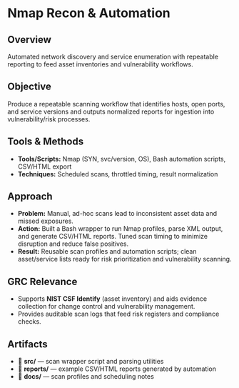 # Nmap Recon & Automation

## Overview
Automated network discovery and service enumeration with repeatable reporting to feed asset inventories and vulnerability workflows.

## Objective
Produce a repeatable scanning workflow that identifies hosts, open ports, and service versions and outputs normalized reports for ingestion into vulnerability/risk processes.

## Tools & Methods
- **Tools/Scripts:** Nmap (SYN, svc/version, OS), Bash automation scripts, CSV/HTML export
- **Techniques:** Scheduled scans, throttled timing, result normalization

## Approach
- **Problem:** Manual, ad-hoc scans lead to inconsistent asset data and missed exposures.
- **Action:** Built a Bash wrapper to run Nmap profiles, parse XML output, and generate CSV/HTML reports. Tuned scan timing to minimize disruption and reduce false positives.
- **Result:** Reusable scan profiles and automation scripts; clean asset/service lists ready for risk prioritization and vulnerability scanning.

## GRC Relevance
- Supports **NIST CSF Identify** (asset inventory) and aids evidence collection for change control and vulnerability management.
- Provides auditable scan logs that feed risk registers and compliance checks.

## Artifacts
- 📁 **src/** — scan wrapper script and parsing utilities
- 📁 **reports/** — example CSV/HTML reports generated by automation
- 📁 **docs/** — scan profiles and scheduling notes


